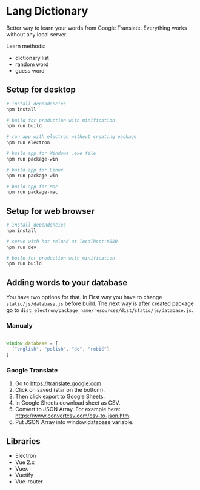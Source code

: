 # Lang Dictionary
Better way to learn your words from Google Translate. Everything works without any local server.

Learn methods:
- dictionary list
- random word
- guess word

## Setup for desktop

``` bash
# install dependencies
npm install

# build for production with minification
npm run build

# run app with electron without creating package
npm run electron

# build app for Windows .exe file
npm run package-win

# build app for Linux
npm run package-win

# build app for Mac
npm run package-mac

```

## Setup for web browser

``` bash
# install dependencies
npm install

# serve with hot reload at localhost:8080
npm run dev

# build for production with minification
npm run build
```

## Adding words to your database
You have two options for that. In First way you have to change `static/js/database.js` before build. The next way is after created package go to `dist_electron/package_name/resources/dist/static/js/database.js`.

### Manualy
```js

window.database = [
  ["english", "polish", "do", "robić"]
]

```

### Google Translate
1. Go to https://translate.google.com.
2. Click on saved (star on the bottom).
3. Then click export to Google Sheets.
4. In Google Sheets download sheet as CSV.
5. Convert to JSON Array. For example here: https://www.convertcsv.com/csv-to-json.htm.
6. Put JSON Array into window.database variable.

## Libraries
- Electron
- Vue 2.x
- Vuex
- Vuetify
- Vue-router
